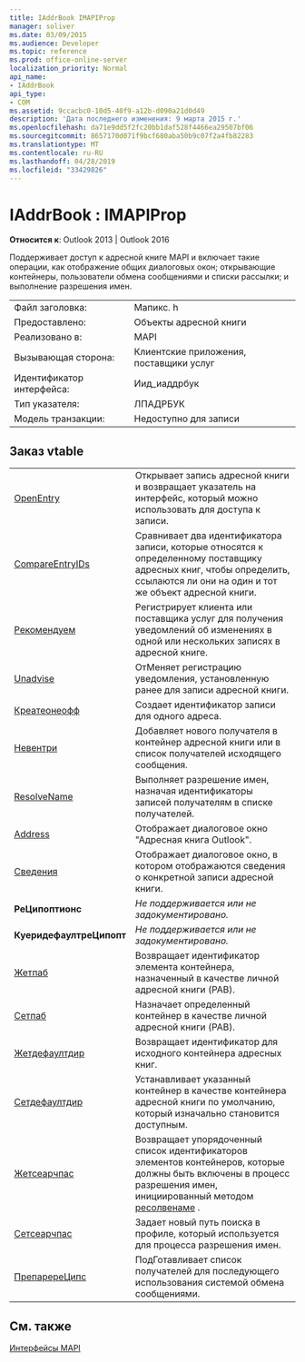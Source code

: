 ```yaml
---
title: IAddrBook IMAPIProp
manager: soliver
ms.date: 03/09/2015
ms.audience: Developer
ms.topic: reference
ms.prod: office-online-server
localization_priority: Normal
api_name:
- IAddrBook
api_type:
- COM
ms.assetid: 9ccacbc0-10d5-40f9-a12b-d090a21d0d49
description: 'Дата последнего изменения: 9 марта 2015 г.'
ms.openlocfilehash: da71e9dd5f2fc20bb1daf528f4466ea29507bf06
ms.sourcegitcommit: 8657170d071f9bcf680aba50b9c07f2a4fb82283
ms.translationtype: MT
ms.contentlocale: ru-RU
ms.lasthandoff: 04/28/2019
ms.locfileid: "33429826"
---
```

# <a name="iaddrbook--imapiprop"></a>IAddrBook : IMAPIProp

  
  
**Относится к**: Outlook 2013 | Outlook 2016 
  
Поддерживает доступ к адресной книге MAPI и включает такие операции, как отображение общих диалоговых окон; открывающие контейнеры, пользователи обмена сообщениями и списки рассылки; и выполнение разрешения имен.
  
|||
|:-----|:-----|
|Файл заголовка:  <br/> |Мапикс. h  <br/> |
|Предоставлено:  <br/> |Объекты адресной книги  <br/> |
|Реализовано в:  <br/> |MAPI  <br/> |
|Вызывающая сторона:  <br/> |Клиентские приложения, поставщики услуг  <br/> |
|Идентификатор интерфейса:  <br/> |Иид_иаддрбук  <br/> |
|Тип указателя:  <br/> |ЛПАДРБУК  <br/> |
|Модель транзакции:  <br/> |Недоступно для записи  <br/> |
   
## <a name="vtable-order"></a>Заказ vtable

|||
|:-----|:-----|
|[OpenEntry](iaddrbook-openentry.md) <br/> |Открывает запись адресной книги и возвращает указатель на интерфейс, который можно использовать для доступа к записи.  <br/> |
|[CompareEntryIDs](iaddrbook-compareentryids.md) <br/> |Сравнивает два идентификатора записи, которые относятся к определенному поставщику адресных книг, чтобы определить, ссылаются ли они на один и тот же объект адресной книги.  <br/> |
|[Рекомендуем](iaddrbook-advise.md) <br/> |Регистрирует клиента или поставщика услуг для получения уведомлений об изменениях в одной или нескольких записях в адресной книге.  <br/> |
|[Unadvise](iaddrbook-unadvise.md) <br/> |ОтМеняет регистрацию уведомления, установленную ранее для записи адресной книги.  <br/> |
|[Креатеонеофф](iaddrbook-createoneoff.md) <br/> |Создает идентификатор записи для одного адреса.  <br/> |
|[Невентри](iaddrbook-newentry.md) <br/> |Добавляет нового получателя в контейнер адресной книги или в список получателей исходящего сообщения.  <br/> |
|[ResolveName](iaddrbook-resolvename.md) <br/> |Выполняет разрешение имен, назначая идентификаторы записей получателям в списке получателей.  <br/> |
|[Address](iaddrbook-address.md) <br/> |Отображает диалоговое окно "Адресная книга Outlook".  <br/> |
|[Сведения](iaddrbook-details.md) <br/> |Отображает диалоговое окно, в котором отображаются сведения о конкретной записи адресной книги.  <br/> |
|**РеЦипоптионс** <br/> | *Не поддерживается или не задокументировано.*  <br/> |
|**КуеридефаултреЦипопт** <br/> | *Не поддерживается или не задокументировано.*  <br/> |
|[Жетпаб](iaddrbook-getpab.md) <br/> |Возвращает идентификатор элемента контейнера, назначенный в качестве личной адресной книги (PAB).  <br/> |
|[Сетпаб](iaddrbook-setpab.md) <br/> |Назначает определенный контейнер в качестве личной адресной книги (PAB).  <br/> |
|[Жетдефаултдир](iaddrbook-getdefaultdir.md) <br/> |Возвращает идентификатор для исходного контейнера адресных книг.  <br/> |
|[Сетдефаултдир](iaddrbook-setdefaultdir.md) <br/> |Устанавливает указанный контейнер в качестве контейнера адресной книги по умолчанию, который изначально становится доступным.  <br/> |
|[Жетсеарчпас](iaddrbook-getsearchpath.md) <br/> |Возвращает упорядоченный список идентификаторов элементов контейнеров, которые должны быть включены в процесс разрешения имен, инициированный методом [ресолвенаме](iaddrbook-resolvename.md) .  <br/> |
|[Сетсеарчпас](iaddrbook-setsearchpath.md) <br/> |Задает новый путь поиска в профиле, который используется для процесса разрешения имен.  <br/> |
|[ПрепаререЦипс](iaddrbook-preparerecips.md) <br/> |ПодГотавливает список получателей для последующего использования системой обмена сообщениями.  <br/> |
   
## <a name="see-also"></a>См. также



[Интерфейсы MAPI](mapi-interfaces.md)

